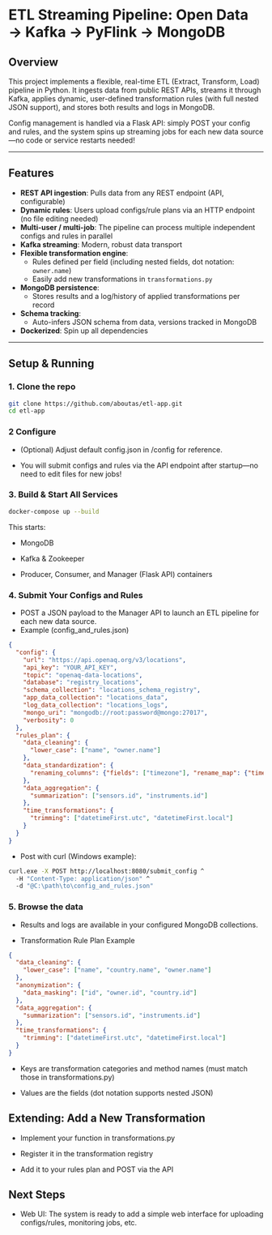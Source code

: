 # ETL Streaming Pipeline: Open Data → Kafka → PyFlink → MongoDB

## Overview
This project implements a flexible, real-time ETL (Extract, Transform, Load) pipeline in Python.
It ingests data from public REST APIs, streams it through Kafka, applies dynamic, user-defined transformation rules (with full nested JSON support), and stores both results and logs in MongoDB.

Config management is handled via a Flask API: simply POST your config and rules, and the system spins up streaming jobs for each new data source—no code or service restarts needed!

---

## Features

- **REST API ingestion**: Pulls data from any REST endpoint (API, configurable)
- **Dynamic rules**: Users upload configs/rule plans via an HTTP endpoint (no file editing needed)
- **Multi-user / multi-job**: The pipeline can process multiple independent configs and rules in parallel
- **Kafka streaming**: Modern, robust data transport
- **Flexible transformation engine**: 
  - Rules defined per field (including nested fields, dot notation: `owner.name`)
  - Easily add new transformations in `transformations.py`
- **MongoDB persistence**:
  - Stores results and a log/history of applied transformations per record
- **Schema tracking**:
  - Auto-infers JSON schema from data, versions tracked in MongoDB
- **Dockerized**: Spin up all dependencies
---

## Setup & Running

### 1. Clone the repo
``` bash
git clone https://github.com/aboutas/etl-app.git
cd etl-app
```

### 2 Configure
* (Optional) Adjust default config.json in /config for reference.

* You will submit configs and rules via the API endpoint after startup—no need to edit files for new jobs!


### 3. Build & Start All Services
``` bash
docker-compose up --build
```
This starts:
* MongoDB

* Kafka & Zookeeper

* Producer, Consumer, and Manager (Flask API) containers

### 4. Submit Your Configs and Rules
* POST a JSON payload to the Manager API to launch an ETL pipeline for each new data source.
* Example (config_and_rules.json)
```json 
{
  "config": {
    "url": "https://api.openaq.org/v3/locations",
    "api_key": "YOUR_API_KEY",
    "topic": "openaq-data-locations",
    "database": "registry_locations",
    "schema_collection": "locations_schema_registry",
    "app_data_collection": "locations_data",
    "log_data_collection": "locations_logs",
    "mongo_uri": "mongodb://root:password@mongo:27017",
    "verbosity": 0
  },
  "rules_plan": {
    "data_cleaning": {
      "lower_case": ["name", "owner.name"]
    },
    "data_standardization": {
      "renaming_columns": {"fields": ["timezone"], "rename_map": {"timezone": "zoniwras"}}
    },
    "data_aggregation": {
      "summarization": ["sensors.id", "instruments.id"]
    },
    "time_transformations": {
      "trimming": ["datetimeFirst.utc", "datetimeFirst.local"]
    }
  }
}
```
* Post with curl (Windows example):
``` bash
curl.exe -X POST http://localhost:8080/submit_config ^
  -H "Content-Type: application/json" ^
  -d "@C:\path\to\config_and_rules.json"
```

### 5. Browse the data

* Results and logs are available in your configured MongoDB collections.

* Transformation Rule Plan Example
``` json
{
  "data_cleaning": {
    "lower_case": ["name", "country.name", "owner.name"]
  },
  "anonymization": {
    "data_masking": ["id", "owner.id", "country.id"]
  },
  "data_aggregation": {
    "summarization": ["sensors.id", "instruments.id"]
  },
  "time_transformations": {
    "trimming": ["datetimeFirst.utc", "datetimeFirst.local"]
  }
}
```

* Keys are transformation categories and method names (must match those in transformations.py)

* Values are the fields (dot notation supports nested JSON)

## Extending: Add a New Transformation
* Implement your function in transformations.py

* Register it in the transformation registry

* Add it to your rules plan and POST via the API

## Next Steps
* Web UI: The system is ready to add a simple web interface for uploading configs/rules, monitoring jobs, etc.
